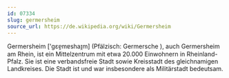 ```yaml
---
id: 07334
slug: germersheim
source_url: https://de.wikipedia.org/wiki/Germersheim
---
```


Germersheim ['gɛɐ̯mɐshaɪ̯m] (Pfälzisch: Germersche ), auch Germersheim am Rhein, ist ein Mittelzentrum mit etwa 20.000 Einwohnern in Rheinland-Pfalz. Sie ist eine verbandsfreie Stadt sowie Kreisstadt des gleichnamigen Landkreises. Die Stadt ist und war insbesondere als Militärstadt bedeutsam.
